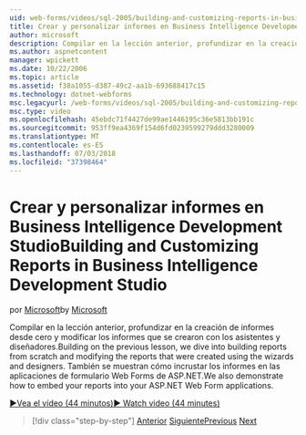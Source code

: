 ```yaml
---
uid: web-forms/videos/sql-2005/building-and-customizing-reports-in-business-intelligence-development-studio
title: Crear y personalizar informes en Business Intelligence Development Studio | Microsoft Docs
author: microsoft
description: Compilar en la lección anterior, profundizar en la creación de informes desde cero y modificar los informes que se crearon con los asistentes y diseñadores. Nos un...
ms.author: aspnetcontent
manager: wpickett
ms.date: 10/22/2006
ms.topic: article
ms.assetid: f38a1055-d387-49c2-aa1b-693688417c15
ms.technology: dotnet-webforms
msc.legacyurl: /web-forms/videos/sql-2005/building-and-customizing-reports-in-business-intelligence-development-studio
msc.type: video
ms.openlocfilehash: 45ebdc71f4427de99ae1446195c36e5813bb191c
ms.sourcegitcommit: 953ff9ea4369f154d6fd0239599279ddd3280009
ms.translationtype: MT
ms.contentlocale: es-ES
ms.lasthandoff: 07/03/2018
ms.locfileid: "37398464"
---
```

<a name="building-and-customizing-reports-in-business-intelligence-development-studio"></a><span data-ttu-id="9c5b4-104">Crear y personalizar informes en Business Intelligence Development Studio</span><span class="sxs-lookup"><span data-stu-id="9c5b4-104">Building and Customizing Reports in Business Intelligence Development Studio</span></span>
====================
<span data-ttu-id="9c5b4-105">por [Microsoft](https://github.com/microsoft)</span><span class="sxs-lookup"><span data-stu-id="9c5b4-105">by [Microsoft](https://github.com/microsoft)</span></span>

<span data-ttu-id="9c5b4-106">Compilar en la lección anterior, profundizar en la creación de informes desde cero y modificar los informes que se crearon con los asistentes y diseñadores.</span><span class="sxs-lookup"><span data-stu-id="9c5b4-106">Building on the previous lesson, we dive into building reports from scratch and modifying the reports that were created using the wizards and designers.</span></span> <span data-ttu-id="9c5b4-107">También se muestran cómo incrustar los informes en las aplicaciones de formulario Web Forms de ASP.NET.</span><span class="sxs-lookup"><span data-stu-id="9c5b4-107">We also demonstrate how to embed your reports into your ASP.NET Web Form applications.</span></span>

[<span data-ttu-id="9c5b4-108">&#9654;Vea el vídeo (44 minutos)</span><span class="sxs-lookup"><span data-stu-id="9c5b4-108">&#9654; Watch video (44 minutes)</span></span>](https://channel9.msdn.com/Blogs/ASP-NET-Site-Videos/building-and-customizing-reports-in-business-intelligence-development-studio)

> [!div class="step-by-step"]
> <span data-ttu-id="9c5b4-109">[Anterior](getting-started-with-reporting-services.md)
> [Siguiente](creating-and-using-stored-procedures.md)</span><span class="sxs-lookup"><span data-stu-id="9c5b4-109">[Previous](getting-started-with-reporting-services.md)
[Next](creating-and-using-stored-procedures.md)</span></span>
